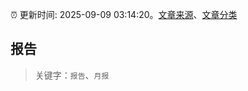 :alarm_clock: 更新时间: 2025-09-09 03:14:20。[文章来源](/README.md)、[文章分类](/TAGS.md)

## 报告


> 关键字：`报告`、`月报`



